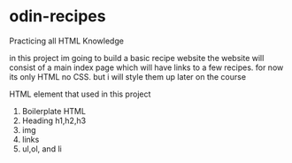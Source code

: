 # odin-recipes
Practicing all HTML Knowledge

in this project im going to build a basic recipe website
the website will consist of a main index page which will have links to a few recipes. for now its only HTML no CSS. but i will style them up later on the course

HTML element that used in this project
1. Boilerplate HTML
2. Heading h1,h2,h3
3. img
4. links
5. ul,ol, and li